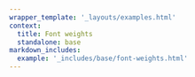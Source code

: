 ```yaml
---
wrapper_template: '_layouts/examples.html'
context:
  title: Font weights
  standalone: base
markdown_includes:
  example: '_includes/base/font-weights.html'
---
```


